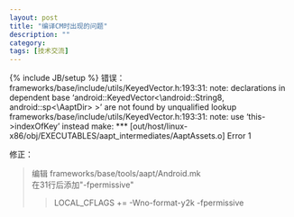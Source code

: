 ```yaml
---
layout: post
title: "编译CM时出现的问题"
description: ""
category: 
tags: [技术交流]
---
```

{% include JB/setup %}
错误：
frameworks/base/include/utils/KeyedVector.h:193:31: note: declarations in dependent base ‘android::KeyedVector<\android::String8, android::sp<\AaptDir> >’ are not found by unqualified lookup
frameworks/base/include/utils/KeyedVector.h:193:31: note: use ‘this->indexOfKey’ instead
make: *** [out/host/linux-x86/obj/EXECUTABLES/aapt_intermediates/AaptAssets.o] Error 1


修正：
> 编辑 frameworks/base/tools/aapt/Android.mk  
> 在31行后添加"-fpermissive"  
> > LOCAL_CFLAGS += -Wno-format-y2k -fpermissive  

